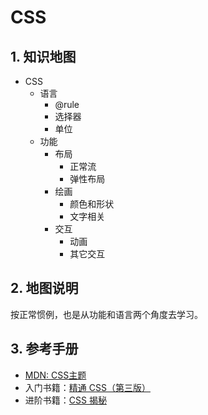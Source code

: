 # CSS

## 1. 知识地图
- CSS
  - 语言
    - @rule
    - 选择器
    - 单位
  - 功能
    - 布局
      - 正常流
      - 弹性布局
    - 绘画
      - 颜色和形状
      - 文字相关
    - 交互
      - 动画
      - 其它交互
  
## 2. 地图说明
按正常惯例，也是从功能和语言两个角度去学习。

## 3. 参考手册
- [MDN: CSS主题](https://developer.mozilla.org/zh-CN/docs/Web/CSS)
- 入门书籍：[精通 CSS（第三版）](https://book.douban.com/subject/30450258/)
- 进阶书籍：[CSS 揭秘](https://book.douban.com/subject/30450258/)
  

